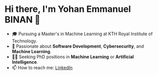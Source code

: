 
# Hi there, I'm Yohan Emmanuel BINAN 👋

- 🎓 Pursuing a Master's in Machine Learning at KTH Royal Institute of Technology.
- 🌱 Passionate about **Software Development**, **Cybersecurity**, and **Machine Learning**.
- 🕵️‍♂️ Seeking PhD positions in **Machine Learning** or **Artificial Intelligence**.
- 📫 How to reach me: [LinkedIn](https://www.linkedin.com/in/yohan-emmanuel-binan-b23084276/)
